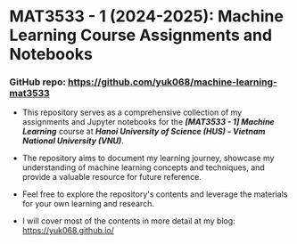 # MAT3533 - 1 (2024-2025): Machine Learning Course Assignments and Notebooks

### GitHub repo: https://github.com/yuk068/machine-learning-mat3533

- This repository serves as a comprehensive collection of my assignments and Jupyter notebooks for the ***[MAT3533 - 1] Machine Learning*** course at ***Hanoi University of Science (HUS) - Vietnam National University (VNU)***.
- The repository aims to document my learning journey, showcase my understanding of machine learning concepts and techniques, and provide a valuable resource for future reference.
- Feel free to explore the repository's contents and leverage the materials for your own learning and research.

- I will cover most of the contents in more detail at my blog: https://yuk068.github.io/
